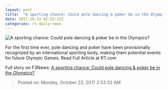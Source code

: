 ```yaml
---
layout: post
title:  "A sporting chance: Could pole dancing & poker be in the Olympics?"
date: 2017-10-23 02:53:32Z
categories: rt-daily-news
---
```


![A sporting chance: Could pole dancing & poker be in the Olympics?](https://cdni.rt.com/files/2017.10/article/59ed2858fc7e93704a8b4567.jpg)

For the first time ever, pole dancing and poker have been provisionally recognized by an international sporting body, making them potential events for future Olympic Games. Read Full Article at RT.com


Full story on F3News: [A sporting chance: Could pole dancing & poker be in the Olympics?](http://www.f3nws.com/n/kSN23C)

> Posted on: Monday, October 23, 2017 2:53:32 AM
